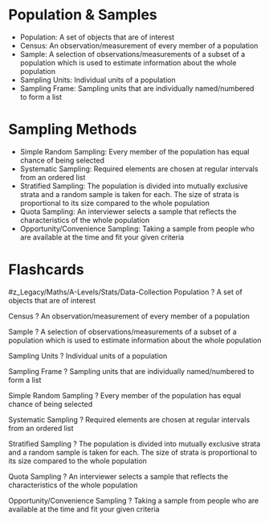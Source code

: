 # Population & Samples
- Population: A set of objects that are of interest
- Census: An observation/measurement of every member of a population
- Sample: A selection of observations/measurements of a subset of a population which is used to estimate information about the whole population
- Sampling Units: Individual units of a population
- Sampling Frame: Sampling units that are individually named/numbered to form a list
# Sampling Methods
- Simple Random Sampling: Every member of the population has equal chance of being selected
- Systematic Sampling: Required elements are chosen at regular intervals from an ordered list
- Stratified Sampling: The population is divided into mutually exclusive strata and a random sample is taken for each. The size of strata is proportional to its size compared to the whole population
- Quota Sampling: An interviewer selects a sample that reflects the characteristics of the whole population
- Opportunity/Convenience Sampling: Taking a sample from people who are available at the time and fit your given criteria

# Flashcards

#z_Legacy/Maths/A-Levels/Stats/Data-Collection
Population
?
A set of objects that are of interest 

Census
?
An observation/measurement of every member of a population 

Sample
?
A selection of observations/measurements of a subset of a population which is used to estimate information about the whole population 

Sampling Units
?
Individual units of a population 

Sampling Frame
?
Sampling units that are individually named/numbered to form a list 

Simple Random Sampling
?
Every member of the population has equal chance of being selected 

Systematic Sampling
?
Required elements are chosen at regular intervals from an ordered list 

Stratified Sampling
?
The population is divided into mutually exclusive strata and a random sample is taken for each. The size of strata is proportional to its size compared to the whole population 

Quota Sampling
?
An interviewer selects a sample that reflects the characteristics of the whole population 

Opportunity/Convenience Sampling
?
Taking a sample from people who are available at the time and fit your given criteria 
